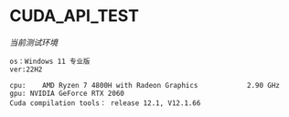 # CUDA_API_TEST

*当前测试环境*
```
os：Windows 11 专业版  
ver:22H2

cpu:	AMD Ryzen 7 4800H with Radeon Graphics            2.90 GHz   
gpu: NVIDIA GeForce RTX 2060   
Cuda compilation tools： release 12.1, V12.1.66   
```
  

